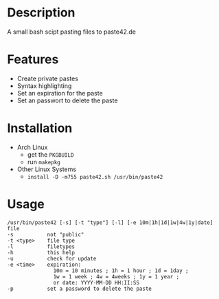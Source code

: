 # Description

A small bash scipt pasting files to paste42.de

# Features

* Create private pastes
* Syntax highlighting
* Set an expiration for the paste
* Set an passwort to delete the paste

# Installation

* Arch Linux
    * get the `PKGBUILD`
    * run `makepkg`
* Other Linux Systems
    * `install -D -m755 paste42.sh /usr/bin/paste42`

# Usage

    /usr/bin/paste42 [-s] [-t "type"] [-l] [-e 10m|1h|1d|1w|4w|1y|date] file
    -s           not "public"
    -t <type>    file type
    -l           filetypes
    -h           this help
    -u           check for update
    -e <time>    expiration:
                   10m = 10 minutes ; 1h = 1 hour ; 1d = 1day ;
                   1w = 1 week ; 4w = 4weeks ; 1y = 1 year ;
                   or date: YYYY-MM-DD HH:II:SS
    -p           set a password to delete the paste
